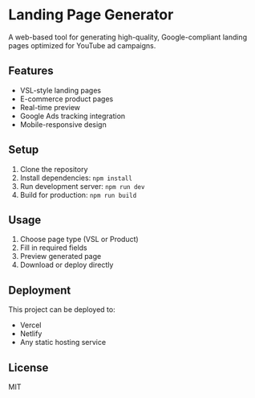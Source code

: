 # Landing Page Generator

A web-based tool for generating high-quality, Google-compliant landing pages optimized for YouTube ad campaigns.

## Features

- VSL-style landing pages
- E-commerce product pages
- Real-time preview
- Google Ads tracking integration
- Mobile-responsive design

## Setup

1. Clone the repository
2. Install dependencies: `npm install`
3. Run development server: `npm run dev`
4. Build for production: `npm run build`

## Usage

1. Choose page type (VSL or Product)
2. Fill in required fields
3. Preview generated page
4. Download or deploy directly

## Deployment

This project can be deployed to:
- Vercel
- Netlify
- Any static hosting service

## License

MIT